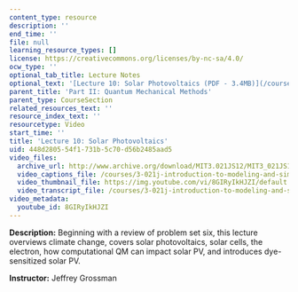 ```yaml
---
content_type: resource
description: ''
end_time: ''
file: null
learning_resource_types: []
license: https://creativecommons.org/licenses/by-nc-sa/4.0/
ocw_type: ''
optional_tab_title: Lecture Notes
optional_text: '[Lecture 10: Solar Photovoltaics (PDF - 3.4MB)](/courses/3-021j-introduction-to-modeling-and-simulation-spring-2012/resources/mit3_021js11_l10)'
parent_title: 'Part II: Quantum Mechanical Methods'
parent_type: CourseSection
related_resources_text: ''
resource_index_text: ''
resourcetype: Video
start_time: ''
title: 'Lecture 10: Solar Photovoltaics'
uid: 448d2805-54f1-731b-5c70-d56b2485aad5
video_files:
  archive_url: http://www.archive.org/download/MIT3.021JS12/MIT3_021JS12_lec10_300k.mp4
  video_captions_file: /courses/3-021j-introduction-to-modeling-and-simulation-spring-2012/7143129dfb6c57b3a8187424833b7244_8GIRyIkHJZI.vtt
  video_thumbnail_file: https://img.youtube.com/vi/8GIRyIkHJZI/default.jpg
  video_transcript_file: /courses/3-021j-introduction-to-modeling-and-simulation-spring-2012/8bc04c8fb541f0436e74bfa93ff161cd_8GIRyIkHJZI.pdf
video_metadata:
  youtube_id: 8GIRyIkHJZI
---
```


**Description:** Beginning with a review of problem set six, this lecture overviews climate change, covers solar photovoltaics, solar cells, the electron, how computational QM can impact solar PV, and introduces dye-sensitized solar PV.

**Instructor:** Jeffrey Grossman

